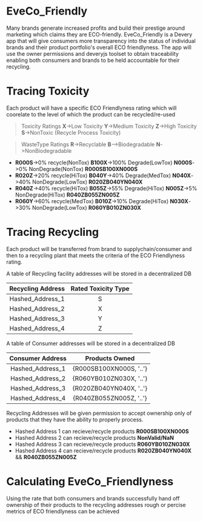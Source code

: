 # EveCo_Friendly


Many brands generate increased profits and build their prestige around marketing which claims they are ECO-friendly.
EveCo_Friendly is a Devery app that will give consumers more transparency into the status of individual brands and their product portfolio's overall ECO friendlyness. The app will use the owner permissions and deveryjs toolset to obtain traceability enabling both consumers and brands to be held accountable for their recycling.


# Tracing Toxicity
Each product will have a specific ECO Friendlyness rating which will coorelate to the level of which the product can be recycled/re-used
>Toxicity Ratings **X**->Low Toxicity **Y**->Medium Toxicity **Z**->High Toxicity **S**->NonToxic (Recycle Process Toxicity)

>WasteType Ratings **R**->Recyclable **B**-->Biodegradable **N**->NonBiodegradable

* **R000S**->0% recycle(NonTox) **B100X**->100% Degrade(LowTox) **N000S**->0% NonDegrade(NonTox) **R000SB100XN000S**
* **R020Z**->20% recycle(HiTox) **B040Y**->40% Degrade(MedTox) **N040X**->40% NonDegrade(LowTox) **R020ZB040YN040X**
* **R040Z**->40% recycle(HiTox) **B055Z**->55% Degrade(HiTox) **N005Z**->5% NonDegrade(HiTox) **R040ZB055ZN005Z**
* **R060Y**->60% recycle(MedTox) **B010Z**->10% Degrade(HiTox) **N030X**->30% NonDegrade(LowTox) **R060YB010ZN030X**
 
 # Tracing Recycling 
Each product will be transferred from brand to supplychain/consumer and then to a recycling plant that meets the criteria of the ECO Friendlyness rating.

A table of Recycling facility addresses will be stored in a decentralized DB  

| Recycling Address | Rated Toxicity Type | 
|:-------------:|:-------------:|
| Hashed_Address_1 | S |
| Hashed_Address_2 | X |
| Hashed_Address_3 | Y |
| Hashed_Address_4 | Z |

A table of Consumer addresses will be stored in a decentralized DB 

| Consumer Address | Products Owned | 
|:-------------:|:-------------:|
| Hashed_Address_1 | {R000SB100XN000S, '..'} |
| Hashed_Address_2 | {R060YB010ZN030X, '..'} |
| Hashed_Address_3 | {R020ZB040YN040X, '..'} |
| Hashed_Address_4 | {R040ZB055ZN005Z, '..'} |

 Recycling Addresses will be given permission to accept ownership only of products that they have the ability to properly process.
 * Hashed Address 1 can recieve/recycle products **R000SB100XN000S**
 * Hashed Address 2 can recieve/recycle products **NonValid/NaN**
 * Hashed Address 3 can recieve/recycle products **R060YB010ZN030X**
 * Hashed Address 4 can recieve/recycle products **R020ZB040YN040X** && **R040ZB055ZN005Z**

# Calculating EveCo_Friendlyness

Using the rate that both consumers and brands successfully hand off ownership of their products to the recycling addresses rough or percise metrics of ECO friendlyness can be achieved
